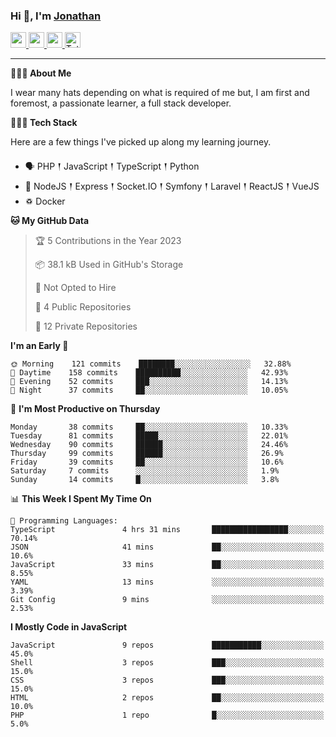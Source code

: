 ### Hi 👋, I'm [Jonathan](https://jonathan-d.ch) 

<p>
  <a href="https://www.twitter.com/redkill2108">
    <img src="https://img.shields.io/badge/twitter-%231DA1F2.svg?&style=for-the-badge&logo=twitter&logoColor=white" height=25>
  </a>
  <a href="https://www.linkedin.com/in/jdebetaz">
    <img src="https://img.shields.io/badge/linkedin-%230077B5.svg?&style=for-the-badge&logo=linkedin&logoColor=white" height=25>
  </a>
  <a href="https://www.instagram.com/jdebetaz/">
    <img src="https://img.shields.io/badge/instagram-%23E4405F.svg?&style=for-the-badge&logo=instagram&logoColor=white" height=25>
  </a>
  <a href="https://wakatime.com/@5c95ead1-71ee-4ecc-9a32-6c2b293dd432">
    <img src="https://wakatime.com/badge/user/5c95ead1-71ee-4ecc-9a32-6c2b293dd432.svg?style=for-the-badge" height=25 alt="Total time coded since Aug 23 2019" />
  </a>
</p>

-------

**🙋🏻‍♂️ About Me** 

<p>I wear many hats depending on what is required of me but, I am first and foremost, a passionate learner, a full stack developer.</p>

**👨🏻‍💻 Tech Stack** 

<p>Here are a few things I've picked up along my learning journey.</p>

- 🗣 PHP 𒑰 JavaScript 𒑰 TypeScript 𒑰 Python
- 🎒 NodeJS 𒑰 Express 𒑰 Socket.IO 𒑰 Symfony 𒑰 Laravel 𒑰 ReactJS 𒑰 VueJS
- ♽ Docker

<!--START_SECTION:waka-->
**🐱 My GitHub Data** 

> 🏆 5 Contributions in the Year 2023
 > 
> 📦 38.1 kB Used in GitHub's Storage 
 > 
> 🚫 Not Opted to Hire
 > 
> 📜 4 Public Repositories 
 > 
> 🔑 12 Private Repositories  
 > 
**I'm an Early 🐤** 

```text
🌞 Morning    121 commits    ████████░░░░░░░░░░░░░░░░░   32.88% 
🌆 Daytime    158 commits    ██████████░░░░░░░░░░░░░░░   42.93% 
🌃 Evening    52 commits     ███░░░░░░░░░░░░░░░░░░░░░░   14.13% 
🌙 Night      37 commits     ██░░░░░░░░░░░░░░░░░░░░░░░   10.05%

```
📅 **I'm Most Productive on Thursday** 

```text
Monday       38 commits     ██░░░░░░░░░░░░░░░░░░░░░░░   10.33% 
Tuesday      81 commits     █████░░░░░░░░░░░░░░░░░░░░   22.01% 
Wednesday    90 commits     ██████░░░░░░░░░░░░░░░░░░░   24.46% 
Thursday     99 commits     ██████░░░░░░░░░░░░░░░░░░░   26.9% 
Friday       39 commits     ██░░░░░░░░░░░░░░░░░░░░░░░   10.6% 
Saturday     7 commits      ░░░░░░░░░░░░░░░░░░░░░░░░░   1.9% 
Sunday       14 commits     █░░░░░░░░░░░░░░░░░░░░░░░░   3.8%

```


📊 **This Week I Spent My Time On** 

```text
💬 Programming Languages: 
TypeScript               4 hrs 31 mins       █████████████████░░░░░░░░   70.14% 
JSON                     41 mins             ██░░░░░░░░░░░░░░░░░░░░░░░   10.6% 
JavaScript               33 mins             ██░░░░░░░░░░░░░░░░░░░░░░░   8.55% 
YAML                     13 mins             ░░░░░░░░░░░░░░░░░░░░░░░░░   3.39% 
Git Config               9 mins              ░░░░░░░░░░░░░░░░░░░░░░░░░   2.53%

```

**I Mostly Code in JavaScript** 

```text
JavaScript               9 repos             ███████████░░░░░░░░░░░░░░   45.0% 
Shell                    3 repos             ███░░░░░░░░░░░░░░░░░░░░░░   15.0% 
CSS                      3 repos             ███░░░░░░░░░░░░░░░░░░░░░░   15.0% 
HTML                     2 repos             ██░░░░░░░░░░░░░░░░░░░░░░░   10.0% 
PHP                      1 repo              █░░░░░░░░░░░░░░░░░░░░░░░░   5.0%

```



<!--END_SECTION:waka-->
